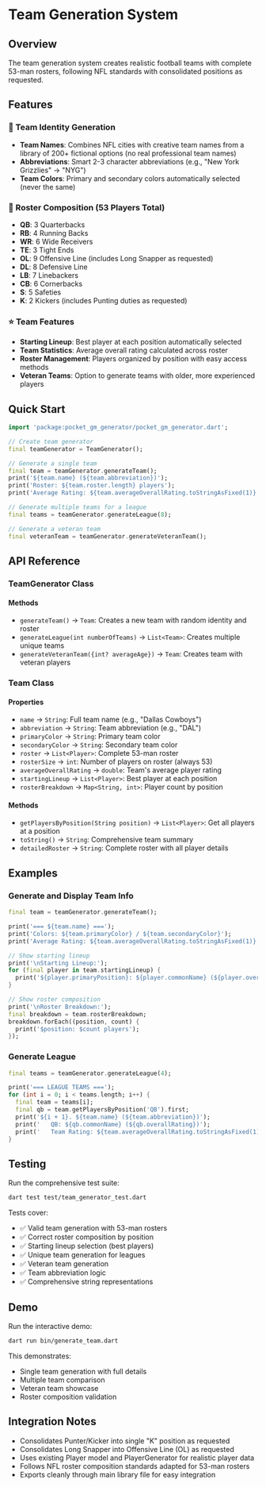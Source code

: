 # Team Generation System

## Overview

The team generation system creates realistic football teams with complete 53-man rosters, following NFL standards with consolidated positions as requested.

## Features

### 🏈 Team Identity Generation
- **Team Names**: Combines NFL cities with creative team names from a library of 200+ fictional options (no real professional team names)
- **Abbreviations**: Smart 2-3 character abbreviations (e.g., "New York Grizzlies" → "NYG")
- **Team Colors**: Primary and secondary colors automatically selected (never the same)

### 👥 Roster Composition (53 Players Total)
- **QB**: 3 Quarterbacks
- **RB**: 4 Running Backs  
- **WR**: 6 Wide Receivers
- **TE**: 3 Tight Ends
- **OL**: 9 Offensive Line (includes Long Snapper as requested)
- **DL**: 8 Defensive Line
- **LB**: 7 Linebackers
- **CB**: 6 Cornerbacks
- **S**: 5 Safeties
- **K**: 2 Kickers (includes Punting duties as requested)

### ⭐ Team Features
- **Starting Lineup**: Best player at each position automatically selected
- **Team Statistics**: Average overall rating calculated across roster
- **Roster Management**: Players organized by position with easy access methods
- **Veteran Teams**: Option to generate teams with older, more experienced players

## Quick Start

```dart
import 'package:pocket_gm_generator/pocket_gm_generator.dart';

// Create team generator
final teamGenerator = TeamGenerator();

// Generate a single team
final team = teamGenerator.generateTeam();
print('${team.name} (${team.abbreviation})');
print('Roster: ${team.roster.length} players');
print('Average Rating: ${team.averageOverallRating.toStringAsFixed(1)}');

// Generate multiple teams for a league
final teams = teamGenerator.generateLeague(8);

// Generate a veteran team
final veteranTeam = teamGenerator.generateVeteranTeam();
```

## API Reference

### TeamGenerator Class

#### Methods
- `generateTeam()` → `Team`: Creates a new team with random identity and roster
- `generateLeague(int numberOfTeams)` → `List<Team>`: Creates multiple unique teams
- `generateVeteranTeam({int? averageAge})` → `Team`: Creates team with veteran players

### Team Class

#### Properties
- `name` → `String`: Full team name (e.g., "Dallas Cowboys")
- `abbreviation` → `String`: Team abbreviation (e.g., "DAL")
- `primaryColor` → `String`: Primary team color
- `secondaryColor` → `String`: Secondary team color
- `roster` → `List<Player>`: Complete 53-man roster
- `rosterSize` → `int`: Number of players on roster (always 53)
- `averageOverallRating` → `double`: Team's average player rating
- `startingLineup` → `List<Player>`: Best player at each position
- `rosterBreakdown` → `Map<String, int>`: Player count by position

#### Methods
- `getPlayersByPosition(String position)` → `List<Player>`: Get all players at a position
- `toString()` → `String`: Comprehensive team summary
- `detailedRoster` → `String`: Complete roster with all player details

## Examples

### Generate and Display Team Info
```dart
final team = teamGenerator.generateTeam();

print('=== ${team.name} ===');
print('Colors: ${team.primaryColor} / ${team.secondaryColor}');
print('Average Rating: ${team.averageOverallRating.toStringAsFixed(1)}');

// Show starting lineup
print('\nStarting Lineup:');
for (final player in team.startingLineup) {
  print('${player.primaryPosition}: ${player.commonName} (${player.overallRating})');
}

// Show roster composition
print('\nRoster Breakdown:');
final breakdown = team.rosterBreakdown;
breakdown.forEach((position, count) {
  print('$position: $count players');
});
```

### Generate League
```dart
final teams = teamGenerator.generateLeague(4);

print('=== LEAGUE TEAMS ===');
for (int i = 0; i < teams.length; i++) {
  final team = teams[i];
  final qb = team.getPlayersByPosition('QB').first;
  print('${i + 1}. ${team.name} (${team.abbreviation})');
  print('   QB: ${qb.commonName} (${qb.overallRating})');
  print('   Team Rating: ${team.averageOverallRating.toStringAsFixed(1)}');
}
```

## Testing

Run the comprehensive test suite:
```bash
dart test test/team_generator_test.dart
```

Tests cover:
- ✅ Valid team generation with 53-man rosters
- ✅ Correct roster composition by position
- ✅ Starting lineup selection (best players)
- ✅ Unique team generation for leagues
- ✅ Veteran team generation
- ✅ Team abbreviation logic
- ✅ Comprehensive string representations

## Demo

Run the interactive demo:
```bash
dart run bin/generate_team.dart
```

This demonstrates:
- Single team generation with full details
- Multiple team comparison
- Veteran team showcase
- Roster composition validation

## Integration Notes

- Consolidates Punter/Kicker into single "K" position as requested
- Consolidates Long Snapper into Offensive Line (OL) as requested
- Uses existing Player model and PlayerGenerator for realistic player data
- Follows NFL roster composition standards adapted for 53-man rosters
- Exports cleanly through main library file for easy integration
